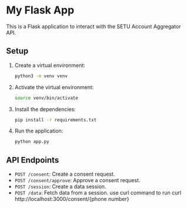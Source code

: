 # My Flask App

This is a Flask application to interact with the SETU Account Aggregator API.

## Setup

1. Create a virtual environment:

    ```bash
    python3 -m venv venv
    ```

2. Activate the virtual environment:

    ```bash
    source venv/bin/activate
    ```

3. Install the dependencies:

    ```bash
    pip install -r requirements.txt
    ```

4. Run the application:

    ```bash
    python app.py
    ```

## API Endpoints

- `POST /consent`: Create a consent request.
- `POST /consent/approve`: Approve a consent request.
- `POST /session`: Create a data session.
- `POST /data`: Fetch data from a session.
use curl command to run
curl http://localhost:3000/consent/{phone number}
